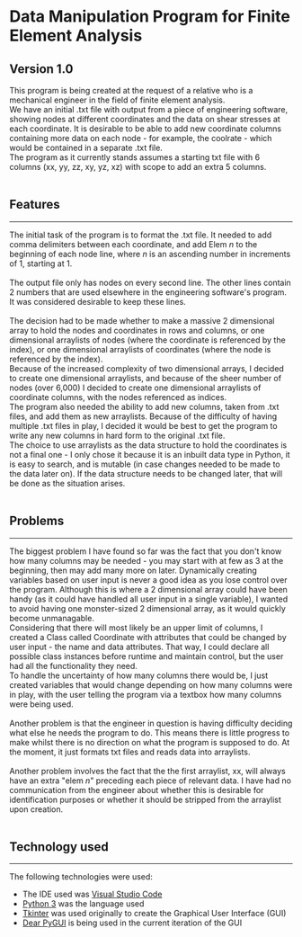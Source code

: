 # Data Manipulation Program for Finite Element Analysis 
## Version 1.0

This program is being created at the request of a relative who is a mechanical engineer in the field of finite element analysis. <br>
We have an initial .txt file with output from a piece of engineering software, showing nodes at different coordinates and the data on shear stresses at each coordinate.
It is desirable to be able to add new coordinate columns containing more data on each node - for example, the coolrate - which would be contained in a separate .txt file.
<br>
The program as it currently stands assumes a starting txt file with 6 columns (xx, yy, zz, xy, yz, xz) with scope to add an extra 5 columns.
<br><br>

## Features
*****
The initial task of the program is to format the .txt file. It needed to add comma delimiters between each coordinate, and add Elem *n* to the beginning of each node line, where *n* is an ascending number in increments of 1, starting at 1.
<br><br>
The output file only has nodes on every second line. The other lines contain 2 numbers that are used elsewhere in the engineering software's program. It was considered desirable to keep these lines.
<br><br>
The decision had to be made whether to make a massive 2 dimensional array to hold the nodes and coordinates in rows and columns, or one dimensional arraylists of nodes (where the coordinate is referenced by the index), or one dimensional arraylists of coordinates (where the node is referenced by the index).<br>
Because of the increased complexity of two dimensional arrays, I decided to create one dimensional arraylists, and because of the sheer number of nodes (over 6,000) I decided to create one dimensional arraylists of coordinate columns, with the nodes referenced as indices.<br>
The program also needed the ability to add new columns, taken from .txt files, and add them as new arraylists. Because of the difficulty of having multiple .txt files in play, I decided it would be best to get the program to write any new columns in hard form to the original .txt file.<br>
The choice to use arraylists as the data structure to hold the coordinates is not a final one - I only chose it because it is an inbuilt data type in Python, it is easy to search, and is mutable (in case changes needed to be made to the data later on). If the data structure needs to be changed later, that will be done as the situation arises.
<br><br>

## Problems
<hr>
The biggest problem I have found so far was the fact that you don't know how many columns may be needed - you may start with at few as 3 at the beginning, then may add many more on later. Dynamically creating variables based on user input is never a good idea as you lose control over the program.
Although this is where a 2 dimensional array could have been handy (as it could have handled all user input in a single variable), I wanted to avoid having one monster-sized 2 dimensional array, as it would quickly become unmanagable.<br>
Considering that there will most likely be an upper limit of columns, I created a Class called Coordinate with attributes that could be changed by user input - the name and data attributes. That way, I could declare all possible class instances before runtime and maintain control, but the user had all the functionality they need.<br>
To handle the uncertainty of how many columns there would be, I just created variables that would change depending on how many columns were in play, with the user telling the program via a textbox how many columns were being used.
<br><br>
Another problem is that the engineer in question is having difficulty deciding what else he needs the program to do. This means there is little progress to make whilst there is no direction on what the program is supposed to do. At the moment, it just formats txt files and reads data into arraylists.
<br><br>
Another problem involves the fact that the the first arraylist, xx, will always have an extra "elem <i>n</i>" preceding each piece of relevant data. I have had no communication from the engineer about whether this is desirable for identification purposes or whether it should be stripped from the arraylist upon creation.
<br><br> 


## Technology used
<hr>

The following technologies were used:
- The IDE used was [Visual Studio Code](https://code.visualstudio.com/)
- [Python 3](https://www.python.org/) was the language used
- [Tkinter](https://docs.python.org/3/library/tkinter.html) was used originally to create the Graphical User Interface (GUI)
- [Dear PyGUI](https://dearpygui.readthedocs.io/en/latest/) is being used in the current iteration of the GUI